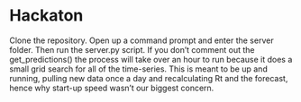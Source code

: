 # Hackaton
Clone the repository. Open up a command prompt and enter the server folder. Then run the server.py script. If you don’t comment out the get_predictions() the process will take over an hour to run because it does a small grid search for all of the time-series. This is meant to be up and running, pulling new data once a day and recalculating Rt and the forecast, hence why start-up speed wasn’t our biggest concern.

